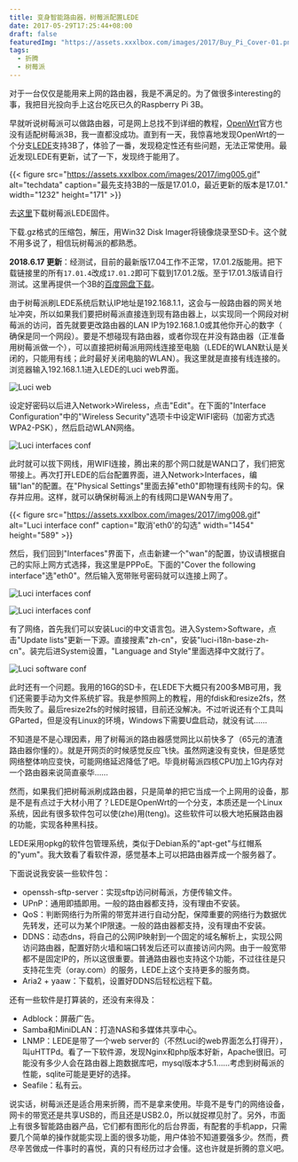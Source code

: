 ```yaml
---
title: 变身智能路由器，树莓派配置LEDE
date: 2017-05-29T17:25:44+08:00
draft: false
featuredImg: "https://assets.xxxlbox.com/images/2017/Buy_Pi_Cover-01.png"
tags:
  - 折腾
  - 树莓派
---
```


对于一台仅仅是能用来上网的路由器，我是不满足的。为了做很多interesting的事，我把目光投向手上这台吃灰已久的Raspberry Pi 3B。

早就听说树莓派可以做路由器，可是网上总找不到详细的教程，[OpenWrt](https://openwrt.org/)官方也没有适配树莓派3B，我一直都没成功。直到有一天，我惊喜地发现OpenWrt的一个分支[LEDE](https://lede-project.org/)支持3B了，体验了一番，发现稳定性还有些问题，无法正常使用。最近发现LEDE有更新，试了一下，发现终于能用了。

{{< figure src="https://assets.xxxlbox.com/images/2017/img005.gif" alt="techdata" caption="最先支持3B的一版是17.01.0，最近更新的版本是17.01." width="1232" height="171" >}}

去[这里](https://lede-project.org/toh/views/toh_fwdownload?dataflt%5BBrand*~%5D=Raspberry+Pi+Foundation)下载树莓派LEDE固件。

下载.gz格式的压缩包，解压，用Win32 Disk Imager将镜像烧录至SD卡。这个就不用多说了，相信玩树莓派的都熟悉。

**2018.6.17 更新**：经测试，目前的最新版17.04工作不正常，17.01.2版能用。把下载链接里的所有`17.01.4`改成`17.01.2`即可下载到17.01.2版。至于17.01.3版请自行测试。这里再提供一个3B的[百度网盘下载](https://pan.baidu.com/s/1Vi-4PdQdJTw7ZJs41BUlyw)。

由于树莓派刷LEDE系统后默认IP地址是192.168.1.1，这会与一般路由器的网关地址冲突，所以如果我们要把树莓派直接连到现有路由器上，以实现同一个网段对树莓派的访问，首先就要更改路由器的LAN IP为192.168.1.0或其他你开心的数字（ 确保是同一个网段）。要是不想碰现有路由器，或者你现在并没有路由器（正准备用树莓派做一个），可以直接把树莓派用网线连接至电脑（LEDE的WLAN默认是关闭的，只能用有线；此时最好关闭电脑的WLAN）。我这里就是直接有线连接的。浏览器输入192.168.1.1进入LEDE的Luci web界面。

![Luci web](https://assets.xxxlbox.com/images/2017/img006.gif)

设定好密码以后进入Network>Wireless，点击"Edit"。在下面的"Interface Configuration"中的"Wireless Security"选项卡中设定WIFI密码（加密方式选WPA2-PSK），然后启动WLAN网络。

![Luci interfaces conf](https://assets.xxxlbox.com/images/2017/img007.gif)

此时就可以拔下网线，用WIFI连接，腾出来的那个网口就是WAN口了，我们把宽带接上。再次打开LEDE的后台配置界面，进入Network>Interfaces，编辑"lan"的配置。在"Physical Settings"里面去掉"eth0"即物理有线网卡的勾。保存并应用。这样，就可以确保树莓派上的有线网口是WAN专用了。

{{< figure src="https://assets.xxxlbox.com/images/2017/img008.gif" alt="Luci interface conf" caption="取消'eth0'的勾选" width="1454" height="589" >}}

然后，我们回到"Interfaces"界面下，点击新建一个"wan"的配置，协议请根据自己的实际上网方式选择，我这里是PPPoE。下面的"Cover the following interface"选"eth0"。然后输入宽带账号密码就可以连接上网了。

![Luci interfaces conf](https://assets.xxxlbox.com/images/2017/img009.gif)

![Luci interfaces conf](https://assets.xxxlbox.com/images/2017/img010.gif)

有了网络，首先我们可以安装Luci的中文语言包。进入System>Software，点击"Update lists"更新一下源。直接搜素"zh-cn"，安装"luci-i18n-base-zh-cn"。装完后进System设置，"Language and Style"里面选择中文就行了。

![Luci software conf](https://assets.xxxlbox.com/images/2017/img011.gif)

此时还有一个问题。我用的16G的SD卡，在LEDE下大概只有200多MB可用，我们还需要手动为文件系统扩容。我是参照网上的教程，用的fdisk和resize2fs，然而失败了。最后resize2fs的时候时报错，目前还没解决。不过听说还有个工具叫GParted，但是没有Linux的环境，Windows下需要U盘启动，就没有试……

不知道是不是心理因素，用了树莓派的路由器感觉网比以前快多了（65元的渣渣路由器你懂的）。就是开网页的时候感觉反应飞快。虽然网速没有变快，但是感觉网络整体响应变快，可能网络延迟降低了吧。毕竟树莓派四核CPU加上1G内存对一个路由器来说简直豪华……

然而，如果我们把树莓派刷成路由器，只是简单的把它当成一个上网用的设备，那是不是有点过于大材小用了？LEDE是OpenWrt的一个分支，本质还是一个Linux系统，因此有很多软件包可以使(zhe)用(teng)。这些软件可以极大地拓展路由器的功能，实现各种黑科技。

LEDE采用opkg的软件包管理系统，类似于Debian系的"apt-get"与红帽系的"yum"。我大致看了看软件源，感觉基本上可以把路由器弄成一个服务器了。

下面说说我安装一些软件包：

* openssh-sftp-server：实现sftp访问树莓派，方便传输文件。
* UPnP：通用即插即用。一般的路由器都支持，没有理由不安装。
* QoS：判断网络行为所需的带宽并进行自动分配，保障重要的网络行为数据优先转发，还可以为某个IP限速。一般的路由器都支持，没有理由不安装。
* DDNS：动态dns，将自己的公网IP映射到一个固定的域名解析上，实现公网访问路由器，配置好防火墙和端口转发后还可以直接访问内网。由于一般宽带都不是固定IP的，所以这很重要。普通路由器也支持这个功能，不过往往是只支持花生壳（oray.com）的服务，LEDE上这个支持更多的服务商。
* Aria2 + yaaw：下载机，设置好DDNS后轻松远程下载。

还有一些软件是打算装的，还没有来得及：

* Adblock：屏蔽广告。
* Samba和MiniDLAN：打造NAS和多媒体共享中心。
* LNMP：LEDE是带了一个web server的（不然Luci的web界面怎么打得开），叫uHTTPd。看了一下软件源，发现Nginx和php版本好新，Apache很旧。可能没有多少人会在路由器上跑数据库吧，mysql版本才5.1……考虑到树莓派的性能，sqlite可能是更好的选择。
* Seafile：私有云。

说实话，树莓派还是适合用来折腾，而不是拿来使用。毕竟不是专门的网络设备，网卡的带宽还是共享USB的，而且还是USB2.0，所以就捉襟见肘了。另外，市面上有很多智能路由器产品，它们都有图形化的后台界面，有配套的手机app，只需要几个简单的操作就能实现上面的很多功能，用户体验不知道要强多少。然而，费尽辛苦做成一件事时的喜悦，真的只有经历过才会懂。这也许就是折腾的意义吧。
